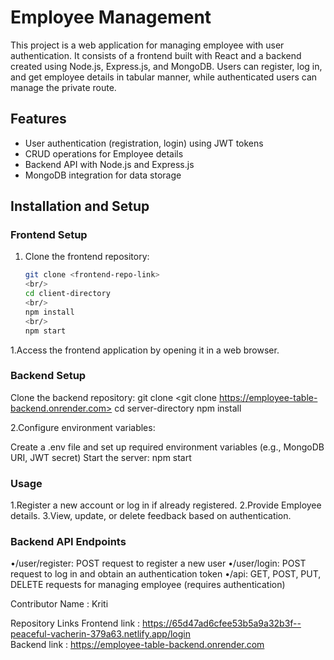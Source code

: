# Employee Management

This project is a web application for managing employee with user authentication. It consists of a frontend built with React and a backend created using Node.js, Express.js, and MongoDB. Users can register, log in, and get employee details in tabular manner, while authenticated users can manage the private route.

## Features

- User authentication (registration, login) using JWT tokens
- CRUD operations for Employee details
- Backend API with Node.js and Express.js
- MongoDB integration for data storage

## Installation and Setup

### Frontend Setup

1. Clone the frontend repository:

   ```bash
   git clone <frontend-repo-link>
   <br/>
   cd client-directory
   <br/>
   npm install
   <br/>
   npm start

1.Access the frontend application by opening it in a web browser.
### Backend Setup
Clone the backend repository:
git clone <git clone https://employee-table-backend.onrender.com>
cd server-directory
npm install

2.Configure environment variables:

Create a .env file and set up required environment variables (e.g., MongoDB URI, JWT secret)
Start the server:
npm start

### Usage

1.Register a new account or log in if already registered.
2.Provide Employee details.
3.View, update, or delete feedback based on authentication.

### Backend API Endpoints

•/user/register: POST request to register a new user
•/user/login: POST request to log in and obtain an authentication token
•/api: GET, POST, PUT, DELETE requests for managing employee (requires authentication)

Contributor Name : Kriti

Repository Links
Frontend link : https://65d47ad6cfee53b5a9a32b3f--peaceful-vacherin-379a63.netlify.app/login
<br/>
Backend link : https://employee-table-backend.onrender.com
